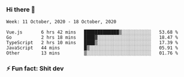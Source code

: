 ### Hi there 👋
<!--START_SECTION:waka-->
```text
Week: 11 October, 2020 - 18 October, 2020

Vue.js       6 hrs 42 mins   █████████████▒░░░░░░░░░░░   53.68 % 
Go           2 hrs 18 mins   ████▓░░░░░░░░░░░░░░░░░░░░   18.47 % 
TypeScript   2 hrs 10 mins   ████▒░░░░░░░░░░░░░░░░░░░░   17.39 % 
JavaScript   44 mins         █▒░░░░░░░░░░░░░░░░░░░░░░░   05.91 % 
Other        13 mins         ▒░░░░░░░░░░░░░░░░░░░░░░░░   01.76 % 
```
<!--END_SECTION:waka-->
<!--
**TG4LAaron/TG4LAaron** is a ✨ _special_ ✨ repository because its `README.md` (this file) appears on your GitHub profile.

Here are some ideas to get you started:

- 🔭 I’m currently working on ...
- 🌱 I’m currently learning ...
- 👯 I’m looking to collaborate on ...
- 🤔 I’m looking for help with ...
- 💬 Ask me about ...
- 📫 How to reach me: ...
- 😄 Pronouns: ...
- ⚡ Fun fact: ...
-->
### ⚡ Fun fact: Shit dev
